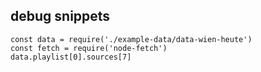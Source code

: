 ## debug snippets

```
const data = require('./example-data/data-wien-heute')
const fetch = require('node-fetch')
data.playlist[0].sources[7]
```
